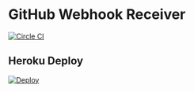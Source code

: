 GitHub Webhook Receiver
====

[![Circle CI](https://circleci.com/gh/koshigoe/github-webhook-receiver.svg?style=svg)](https://circleci.com/gh/koshigoe/github-webhook-receiver)


Heroku Deploy
----

[![Deploy](https://www.herokucdn.com/deploy/button.png)](https://heroku.com/deploy)
